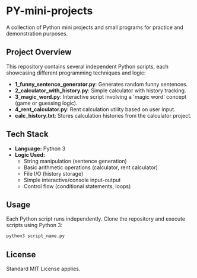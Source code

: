 # PY-mini-projects

A collection of Python mini projects and small programs for practice and demonstration purposes.

## Project Overview

This repository contains several independent Python scripts, each showcasing different programming techniques and logic:

- **1_funny_sentence_generator.py**: Generates random funny sentences.
- **2_calculator_with_history.py**: Simple calculator with history tracking.
- **3_magic_word.py**: Interactive script involving a 'magic word' concept (game or guessing logic).
- **4_rent_calculator.py**: Rent calculation utility based on user input.
- **calc_history.txt**: Stores calculation histories from the calculator project.

## Tech Stack

- **Language:** Python 3
- **Logic Used:**
  - String manipulation (sentence generation)
  - Basic arithmetic operations (calculator, rent calculator)
  - File I/O (history storage)
  - Simple interactive/console input-output
  - Control flow (conditional statements, loops)

## Usage

Each Python script runs independently. Clone the repository and execute scripts using Python 3:

```bash
python3 script_name.py
```

## License
Standard MIT License applies.

